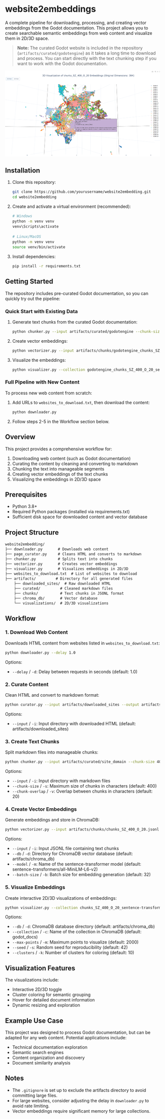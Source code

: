 # website2embeddings

A complete pipeline for downloading, processing, and creating vector embeddings from the Godot documentation. This project allows you to create searchable semantic embeddings from web content and visualize them in 2D/3D space.

> **Note:** The curated Godot website is included in the repository (`artifacts/curated/godotengine`) as it takes a long time to download and process. You can start directly with the text chunking step if you want to work with the Godot documentation.

![Visualization Screenshot](assets/visualization_screenshot.png)

## Installation

1. Clone this repository:
   ```bash
   git clone https://github.com/yourusername/website2embedding.git
   cd website2embedding
   ```

2. Create and activate a virtual environment (recommended):
   ```bash
   # Windows
   python -m venv venv
   venv\Scripts\activate

   # Linux/MacOS
   python -m venv venv
   source venv/bin/activate
   ```

3. Install dependencies:
   ```bash
   pip install -r requirements.txt
   ```

## Getting Started

The repository includes pre-curated Godot documentation, so you can quickly try out the pipeline:

### Quick Start with Existing Data

1. Generate text chunks from the curated Godot documentation:
   ```bash
   python chunker.py --input artifacts/curated/godotengine --chunk-size 400 --chunk-overlap 20
   ```

2. Create vector embeddings:
   ```bash
   python vectorizer.py --input artifacts/chunks/godotengine_chunks_SZ_400_O_20.jsonl
   ```

3. Visualize the embeddings:
   ```bash
   python visualizer.py --collection godotengine_chunks_SZ_400_O_20_sentence-transformers_all-MiniLM-L6-v2
   ```

### Full Pipeline with New Content

To process new web content from scratch:

1. Add URLs to `websites_to_download.txt`, then download the content:
   ```bash
   python downloader.py
   ```

2. Follow steps 2-5 in the Workflow section below.

## Overview

This project provides a comprehensive workflow for:

1. Downloading web content (such as Godot documentation)
2. Curating the content by cleaning and converting to markdown
3. Chunking the text into manageable segments
4. Creating vector embeddings of the text chunks
5. Visualizing the embeddings in 2D/3D space

## Prerequisites

- Python 3.8+
- Required Python packages (installed via requirements.txt)
- Sufficient disk space for downloaded content and vector database

## Project Structure

```
website2embedding/
├── downloader.py       # Downloads web content
├── page_curator.py     # Cleans HTML and converts to markdown
├── chunker.py          # Splits text into chunks
├── vectorizer.py       # Creates vector embeddings
├── visualizer.py       # Visualizes embeddings in 2D/3D
├── websites_to_download.txt  # List of websites to download
├── artifacts/         # Directory for all generated files
    ├── downloaded_sites/  # Raw downloaded HTML
    ├── curated/         # Cleaned markdown files
    ├── chunks/          # Text chunks in JSONL format
    ├── chroma_db/       # Vector database
    └── visualizations/  # 2D/3D visualizations
```

## Workflow

### 1. Download Web Content

Downloads HTML content from websites listed in `websites_to_download.txt`:

```bash
python downloader.py --delay 1.0
```

Options:
- `--delay` / `-d`: Delay between requests in seconds (default: 1.0)

### 2. Curate Content

Clean HTML and convert to markdown format:

```bash
python curator.py --input artifacts/downloaded_sites --output artifacts/curated/site_domain
```

Options:
- `--input` / `-i`: Input directory with downloaded HTML (default: artifacts/downloaded_sites)

### 3. Create Text Chunks

Split markdown files into manageable chunks:

```bash
python chunker.py --input artifacts/curated/site_domain --chunk-size 400 --chunk-overlap 20
```

Options:
- `--input` / `-i`: Input directory with markdown files
- `--chunk-size` / `-s`: Maximum size of chunks in characters (default: 400)
- `--chunk-overlap` / `-v`: Overlap between chunks in characters (default: 20)

### 4. Create Vector Embeddings

Generate embeddings and store in ChromaDB:

```bash
python vectorizer.py --input artifacts/chunks/chunks_SZ_400_O_20.jsonl --db artifacts/chroma_db
```

Options:
- `--input` / `-i`: Input JSONL file containing text chunks
- `--db` / `-d`: Directory for ChromaDB vector database (default: artifacts/chroma_db)
- `--model` / `-m`: Name of the sentence-transformer model (default: sentence-transformers/all-MiniLM-L6-v2)
- `--batch-size` / `-b`: Batch size for embedding generation (default: 32)

### 5. Visualize Embeddings

Create interactive 2D/3D visualizations of embeddings:

```bash
python visualizer.py --collection chunks_SZ_400_O_20_sentence-transformers_all-MiniLM-L6-v2
```

Options:
- `--db` / `-d`: ChromaDB database directory (default: artifacts/chroma_db)
- `--collection` / `-c`: Name of the collection in ChromaDB (default: godot_docs)
- `--max-points` / `-m`: Maximum points to visualize (default: 2000)
- `--seed` / `-s`: Random seed for reproducibility (default: 42)
- `--clusters` / `-k`: Number of clusters for coloring (default: 10)

## Visualization Features

The visualizations include:
- Interactive 2D/3D toggle
- Cluster coloring for semantic grouping
- Hover for detailed document information
- Dynamic resizing and exploration

## Example Use Case

This project was designed to process Godot documentation, but can be adapted for any web content. Potential applications include:
- Technical documentation exploration
- Semantic search engines
- Content organization and discovery
- Document similarity analysis

## Notes

- The `.gitignore` is set up to exclude the artifacts directory to avoid committing large files.
- For large websites, consider adjusting the delay in `downloader.py` to avoid rate limiting.
- Vector embeddings require significant memory for large collections.